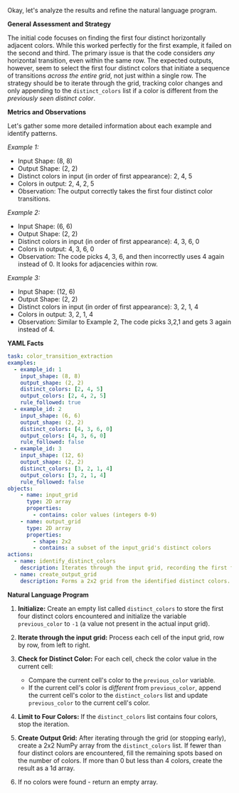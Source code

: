 Okay, let's analyze the results and refine the natural language program.

**General Assessment and Strategy**

The initial code focuses on finding the first four distinct horizontally adjacent colors. While this worked perfectly for the first example, it failed on the second and third. The primary issue is that the code considers *any* horizontal transition, even within the same row. The expected outputs, however, seem to select the first four distinct colors that initiate a sequence of transitions *across the entire grid*, not just within a single row. The strategy should be to iterate through the grid, tracking color changes and only appending to the `distinct_colors` list if a color is different from the *previously seen distinct color*.

**Metrics and Observations**

Let's gather some more detailed information about each example and identify patterns.

*Example 1:*

- Input Shape: (8, 8)
- Output Shape: (2, 2)
- Distinct colors in input (in order of first appearance): 2, 4, 5
- Colors in output: 2, 4, 2, 5
- Observation: The output correctly takes the first four distinct color transitions.

*Example 2:*

- Input Shape: (6, 6)
- Output Shape: (2, 2)
- Distinct colors in input (in order of first appearance): 4, 3, 6, 0
- Colors in output: 4, 3, 6, 0
- Observation: The code picks 4, 3, 6, and then incorrectly uses 4 again instead of 0. It looks for adjacencies within row.

*Example 3:*

- Input Shape: (12, 6)
- Output Shape: (2, 2)
- Distinct colors in input (in order of first appearance): 3, 2, 1, 4
- Colors in output: 3, 2, 1, 4
- Observation: Similar to Example 2, The code picks 3,2,1 and gets 3 again instead of 4.

**YAML Facts**


```yaml
task: color_transition_extraction
examples:
  - example_id: 1
    input_shape: (8, 8)
    output_shape: (2, 2)
    distinct_colors: [2, 4, 5]
    output_colors: [2, 4, 2, 5]
    rule_followed: true
  - example_id: 2
    input_shape: (6, 6)
    output_shape: (2, 2)
    distinct_colors: [4, 3, 6, 0]
    output_colors: [4, 3, 6, 0]
    rule_followed: false
  - example_id: 3
    input_shape: (12, 6)
    output_shape: (2, 2)
    distinct_colors: [3, 2, 1, 4]
    output_colors: [3, 2, 1, 4]
    rule_followed: false
objects:
    - name: input_grid
      type: 2D array
      properties:
        - contains: color values (integers 0-9)
    - name: output_grid
      type: 2D array
      properties:
        - shape: 2x2
        - contains: a subset of the input_grid's distinct colors
actions:
  - name: identify_distinct_colors
    description: Iterates through the input grid, recording the first four distinct colors encountered when considering color transitions.
  - name: create_output_grid
    description: Forms a 2x2 grid from the identified distinct colors.
```


**Natural Language Program**

1.  **Initialize:** Create an empty list called `distinct_colors` to store the first four distinct colors encountered and initialize the variable `previous_color` to `-1` (a value not present in the actual input grid).

2.  **Iterate through the input grid:** Process each cell of the input grid, row by row, from left to right.

3.  **Check for Distinct Color:** For each cell, check the color value in the current cell:
    *   Compare the current cell's color to the `previous_color` variable.
    *   If the current cell's color is *different* from `previous_color`, append the current cell's color to the `distinct_colors` list and update `previous_color` to the current cell's color.

4.  **Limit to Four Colors:** If the `distinct_colors` list contains four colors, stop the iteration.

5.  **Create Output Grid:** After iterating through the grid (or stopping early), create a 2x2 NumPy array from the `distinct_colors` list. If fewer than four distinct colors are encountered, fill the remaining spots based on the number of colors. If more than 0 but less than 4 colors, create the result as a 1d array.

6. If no colors were found - return an empty array.

